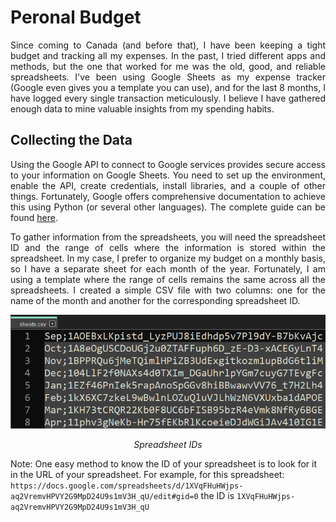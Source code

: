 # Peronal Budget

<p align="justify">Since coming to Canada (and before that), I have been keeping a tight budget and tracking all my expenses. In the past, I tried different apps and methods, but the one that worked for me was the old, good, and reliable spreadsheets. I've been using Google Sheets as my expense tracker (Google even gives you a template you can use), and for the last 8 months, I have logged every single transaction meticulously. I believe I have gathered enough data to mine valuable insights from my spending habits.</p>

## Collecting the Data

<p align="justify">Using the Google API to connect to Google services provides secure access to your information on Google Sheets. You need to set up the environment, enable the API, create credentials, install libraries, and a couple of other things. Fortunately, Google offers comprehensive documentation to achieve this using Python (or several other languages). The complete guide can be found <a href="https://developers.google.com/sheets/api/quickstart/python#configure_the_sample">here</a>.</p>

<p align="justify">To gather information from the spreadsheets, you will need the spreadsheet ID and the range of cells where the information is stored within the spreadsheet. In my case, I prefer to organize my budget on a monthly basis, so I have a separate sheet for each month of the year. Fortunately, I am using a template where the range of cells remains the same across all the spreadsheets. I created a simple CSV file with two columns: one for the name of the month and another for the corresponding spreadsheet ID.</p>

<p align="center">
  <img src="images/sheets_csv.png" style="height:182px; width:532px"/>   
</p>
<p align="center">
    <em>Spreadsheet IDs</em>
</p>

Note: One easy method to know the ID of your spreadsheet is to look for it in the URL of your spreadsheet. For example, for this spreadsheet: `https://docs.google.com/spreadsheets/d/1XVqFHuHWjps-aq2VremvHPVY2G9MpD24U9s1mV3H_qU/edit#gid=0` the ID is `1XVqFHuHWjps-aq2VremvHPVY2G9MpD24U9s1mV3H_qU`
